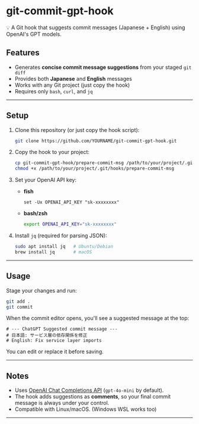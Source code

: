 # git-commit-gpt-hook

💡 A Git hook that suggests commit messages (Japanese + English) using OpenAI's GPT models.

## Features
- Generates **concise commit message suggestions** from your staged `git diff`
- Provides both **Japanese** and **English** messages
- Works with any Git project (just copy the hook)
- Requires only `bash`, `curl`, and `jq`

---

## Setup

1. Clone this repository (or just copy the hook script):
   ```bash
   git clone https://github.com/YOURNAME/git-commit-gpt-hook.git
   ```

2. Copy the hook to your project:
   ```bash
   cp git-commit-gpt-hook/prepare-commit-msg /path/to/your/project/.git/hooks/
   chmod +x /path/to/your/project/.git/hooks/prepare-commit-msg
   ```

3. Set your OpenAI API key:
   - **fish**
     ```fish
     set -Ux OPENAI_API_KEY "sk-xxxxxxxx"
     ```
   - **bash/zsh**
     ```bash
     export OPENAI_API_KEY="sk-xxxxxxxx"
     ```

4. Install `jq` (required for parsing JSON):
   ```bash
   sudo apt install jq   # Ubuntu/Debian
   brew install jq       # macOS
   ```

---

## Usage

Stage your changes and run:

```bash
git add .
git commit
```

When the commit editor opens, you'll see a suggested message at the top:

```
# --- ChatGPT Suggested commit message ---
# 日本語: サービス層の依存関係を修正
# English: Fix service layer imports
```

You can edit or replace it before saving.

---

## Notes
- Uses [OpenAI Chat Completions API](https://platform.openai.com/docs/api-reference/chat) (`gpt-4o-mini` by default).
- The hook adds suggestions as **comments**, so your final commit message is always under your control.
- Compatible with Linux/macOS. (Windows WSL works too)

---

